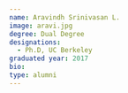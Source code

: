 ```yaml
---
name: Aravindh Srinivasan L.
image: aravi.jpg
degree: Dual Degree
designations: 
  - Ph.D, UC Berkeley
graduated year: 2017
bio:
type: alumni
---
```

